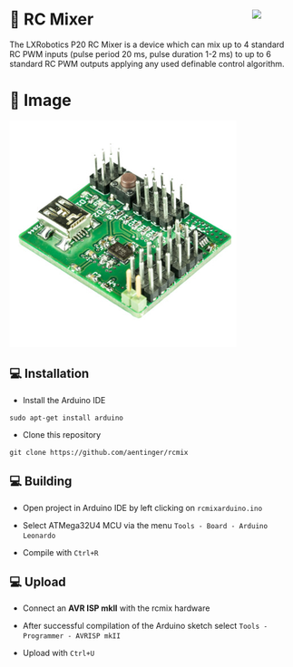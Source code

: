 <a href="https://lxrobotics.com/"><img align="right" src="https://assets.lxrobotics.com/logo-old/lxrobotics.png" width="15%"></a>
💾 RC Mixer
===========

The LXRobotics P20 RC Mixer is a device which can mix up to 4 standard RC PWM inputs (pulse period 20 ms, pulse duration 1-2 ms) to up to 6 standard RC PWM outputs applying any used definable control algorithm.

# 📸 Image

![LXRobotics P12 Relay Shield](images/rcmix-side-small.jpg)

## 💻 Installation

* Install the Arduino IDE

```
sudo apt-get install arduino
```
* Clone this repository

```
git clone https://github.com/aentinger/rcmix
```

## 💻 Building

* Open project in Arduino IDE by left clicking on `rcmixarduino.ino`

* Select ATMega32U4 MCU via the menu `Tools - Board - Arduino Leonardo`

* Compile with `Ctrl+R`

## 💻 Upload

* Connect an **AVR ISP mkII** with the rcmix hardware
 
* After successful compilation of the Arduino sketch select `Tools - Programmer - AVRISP mkII`
 
* Upload with `Ctrl+U`
